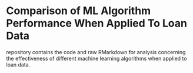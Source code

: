 # Comparison of ML Algorithm Performance When Applied To Loan Data
 repository contains the code and raw RMarkdown for analysis concerning the effectiveness of different machine learning algorithms when applied to loan data.
